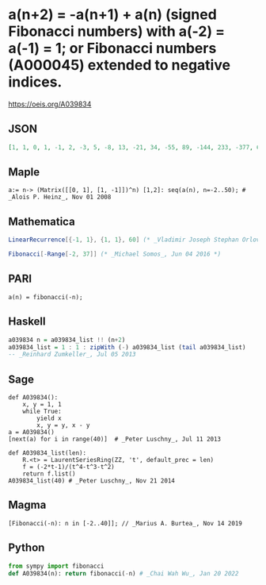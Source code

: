 # a\(n\+2\) \= \-a\(n\+1\) \+ a\(n\) \(signed Fibonacci numbers\) with a\(\-2\) \= a\(\-1\) \= 1; or Fibonacci numbers \(A000045\) extended to negative indices\.
https://oeis.org/A039834
## JSON
```JSON
[1, 1, 0, 1, -1, 2, -3, 5, -8, 13, -21, 34, -55, 89, -144, 233, -377, 610, -987, 1597, -2584, 4181, -6765, 10946, -17711, 28657, -46368, 75025, -121393, 196418, -317811, 514229, -832040, 1346269, -2178309, 3524578, -5702887, 9227465, -14930352, 24157817]
```
## Maple
```Maple
a:= n-> (Matrix([[0, 1], [1, -1]])^n) [1,2]: seq(a(n), n=-2..50); # _Alois P. Heinz_, Nov 01 2008
```
## Mathematica
```Mathematica
LinearRecurrence[{-1, 1}, {1, 1}, 60] (* _Vladimir Joseph Stephan Orlovsky_, May 25 2011 *)
```
```Mathematica
Fibonacci[-Range[-2, 37]] (* _Michael Somos_, Jun 04 2016 *)
```
## PARI
```PARI
a(n) = fibonacci(-n);
```
## Haskell
```Haskell
a039834 n = a039834_list !! (n+2)
a039834_list = 1 : 1 : zipWith (-) a039834_list (tail a039834_list)
-- _Reinhard Zumkeller_, Jul 05 2013
```
## Sage
```Sage
def A039834():
    x, y = 1, 1
    while True:
        yield x
        x, y = y, x - y
a = A039834()
[next(a) for i in range(40)]  # _Peter Luschny_, Jul 11 2013
```
```Sage
def A039834_list(len):
    R.<t> = LaurentSeriesRing(ZZ, 't', default_prec = len)
    f = (-2*t-1)/(t^4-t^3-t^2)
    return f.list()
A039834_list(40) # _Peter Luschny_, Nov 21 2014
```
## Magma
```Magma
[Fibonacci(-n): n in [-2..40]]; // _Marius A. Burtea_, Nov 14 2019
```
## Python
```Python
from sympy import fibonacci
def A039834(n): return fibonacci(-n) # _Chai Wah Wu_, Jan 20 2022
```
